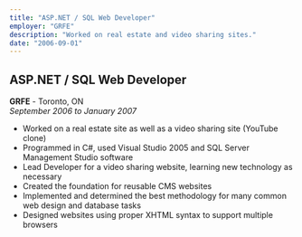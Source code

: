 ```yaml
---
title: "ASP.NET / SQL Web Developer"
employer: "GRFE"
description: "Worked on real estate and video sharing sites."
date: "2006-09-01"
---
```


## ASP.NET / SQL Web Developer

**GRFE** - Toronto, ON  
_September 2006 to January 2007_

- Worked on a real estate site as well as a video sharing site (YouTube clone)
- Programmed in C#, used Visual Studio 2005 and SQL Server Management Studio software
- Lead Developer for a video sharing website, learning new technology as necessary
- Created the foundation for reusable CMS websites
- Implemented and determined the best methodology for many common web design and database tasks
- Designed websites using proper XHTML syntax to support multiple browsers
